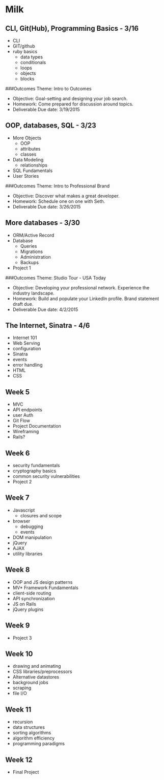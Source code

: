 # Milk

## CLI, Git(Hub), Programming Basics - 3/16
- CLI
- GIT/github
- ruby basics
  - data types
  - conditionals
  - loops
  - objects
  - blocks

###Outcomes Theme: Intro to Outcomes
- Objective: Goal-setting and designing your job search.
- Homework: Come prepared for discussion around topics.
- Deliverable Due date: 3/19/2015

## OOP, databases, SQL - 3/23
- More Objects
  - OOP
  - attributes
  - classes
- Data Modeling
  - relationships
- SQL Fundamentals
- User Stories

###Outcomes Theme: Intro to Professional Brand
- Objective: Discover what makes a great developer.
- Homework: Schedule one on one with Seth.
- Deliverable Due date: 3/26/2015

## More databases - 3/30
- ORM/Active Record
- Database
  - Queries
  - Migrations
  - Administration
  - Backups
- Project 1

###Outcomes Theme: Studio Tour - USA Today
- Objective: Developing your professional network. Experience the industry landscape.
- Homework: Build and populate your LinkedIn profile. Brand statement draft due.
- Deliverable Due date: 4/2/2015

## The Internet, Sinatra - 4/6
- Internet 101
- Web Serving
- configuration
- Sinatra
- events
- error handling
- HTML
- CSS

## Week 5
- MVC
- API endpoints
- user Auth
- Git Flow
- Project Documentation
- Wireframing
- Rails?

## Week 6
- security fundamentals
- cryptography basics
- common security vulnerabilities
- Project 2

## Week 7
- Javascript
  - closures and scope
- browser
  - debugging
  - events
- DOM manipulation
- jQuery
- AJAX
- utility libraries

## Week 8
- OOP and JS design patterns
- MV* Framework Fundamentals
- client-side routing
- API synchronization
- JS on Rails
- jQuery plugins

## Week 9
- Project 3

## Week 10
- drawing and animating
- CSS libraries/preprocessors
- Alternative datastores
- background jobs
- scraping
- file I/O

## Week 11
- recursion
- data structures
- sorting algorithms
- algorithm efficiency
- programming paradigms

## Week 12
- Final Project
